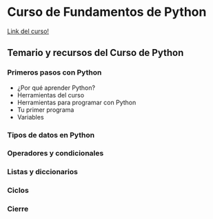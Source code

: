 # Curso de Fundamentos de Python

[Link del curso!](https://platzi.com/cursos/python/)

## Temario y recursos del Curso de Python

### Primeros pasos con Python
* ¿Por qué aprender Python?
* Herramientas del curso
* Herramientas para programar con Python
* Tu primer programa
* Variables

### Tipos de datos en Python

### Operadores y condicionales

### Listas y diccionarios

### Ciclos

### Cierre
